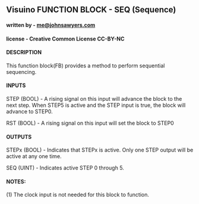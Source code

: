 ##  Visuino FUNCTION BLOCK - SEQ (Sequence)

####  written by - me@johnsawyers.com

#### license - Creative Common License CC-BY-NC

#### DESCRIPTION
This function block(FB) provides a method to perform  sequential sequencing. 

####  INPUTS

STEP (BOOL) - A rising signal on this input will advance the block to the next step.
              When STEP5 is active and the STEP input is true, the block will advance to STEP0.

RST (BOOL)  - A rising signal on this input will set the block to STEP0

####  OUTPUTS

STEPx (BOOL) - Indicates that STEPx is active.  Only one STEP output 
               will be active at any one time.

SEQ (UINT) - Indicates active STEP 0 through 5.

####  NOTES:

  (1) The clock input is not needed for this block to function.
